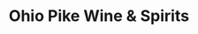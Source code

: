 ---
title: "Ohio Pike Wine & Spirits"
url: /cincinnati/ohio-pike-wine-and-spirits/
shop: alcohol
---